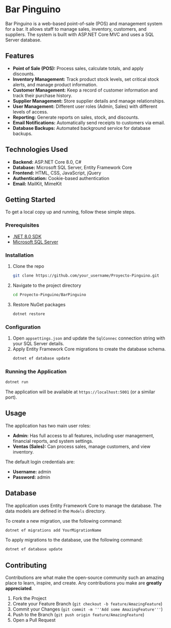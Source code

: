 # Bar Pinguino

Bar Pinguino is a web-based point-of-sale (POS) and management system for a bar. It allows staff to manage sales, inventory, customers, and suppliers. The system is built with ASP.NET Core MVC and uses a SQL Server database.

## Features

*   **Point of Sale (POS):** Process sales, calculate totals, and apply discounts.
*   **Inventory Management:** Track product stock levels, set critical stock alerts, and manage product information.
*   **Customer Management:** Keep a record of customer information and track their purchase history.
*   **Supplier Management:** Store supplier details and manage relationships.
*   **User Management:** Different user roles (Admin, Sales) with different levels of access.
*   **Reporting:** Generate reports on sales, stock, and discounts.
*   **Email Notifications:** Automatically send receipts to customers via email.
*   **Database Backups:** Automated background service for database backups.

## Technologies Used

*   **Backend:** ASP.NET Core 8.0, C#
*   **Database:** Microsoft SQL Server, Entity Framework Core
*   **Frontend:** HTML, CSS, JavaScript, jQuery
*   **Authentication:** Cookie-based authentication
*   **Email:** MailKit, MimeKit

## Getting Started

To get a local copy up and running, follow these simple steps.

### Prerequisites

*   [.NET 8.0 SDK](https://dotnet.microsoft.com/download/dotnet/8.0)
*   [Microsoft SQL Server](https://www.microsoft.com/en-us/sql-server/sql-server-downloads)

### Installation

1.  Clone the repo
    ```sh
    git clone https://github.com/your_username/Proyecto-Pinguino.git
    ```
2.  Navigate to the project directory
    ```sh
    cd Proyecto-Pinguino/BarPinguino
    ```
3.  Restore NuGet packages
    ```sh
    dotnet restore
    ```

### Configuration

1.  Open `appsettings.json` and update the `SqlConnec` connection string with your SQL Server details.
2.  Apply Entity Framework Core migrations to create the database schema.
    ```sh
    dotnet ef database update
    ```

### Running the Application

```sh
dotnet run
```

The application will be available at `https://localhost:5001` (or a similar port).

## Usage

The application has two main user roles:

*   **Admin:** Has full access to all features, including user management, financial reports, and system settings.
*   **Ventas (Sales):** Can process sales, manage customers, and view inventory.

The default login credentials are:

*   **Username:** admin
*   **Password:** admin

## Database

The application uses Entity Framework Core to manage the database. The data models are defined in the `Models` directory.

To create a new migration, use the following command:

```sh
dotnet ef migrations add YourMigrationName
```

To apply migrations to the database, use the following command:

```sh
dotnet ef database update
```

## Contributing

Contributions are what make the open-source community such an amazing place to learn, inspire, and create. Any contributions you make are **greatly appreciated**.

1.  Fork the Project
2.  Create your Feature Branch (`git checkout -b feature/AmazingFeature`)
3.  Commit your Changes (`git commit -m '''Add some AmazingFeature'''`)
4.  Push to the Branch (`git push origin feature/AmazingFeature`)
5.  Open a Pull Request
